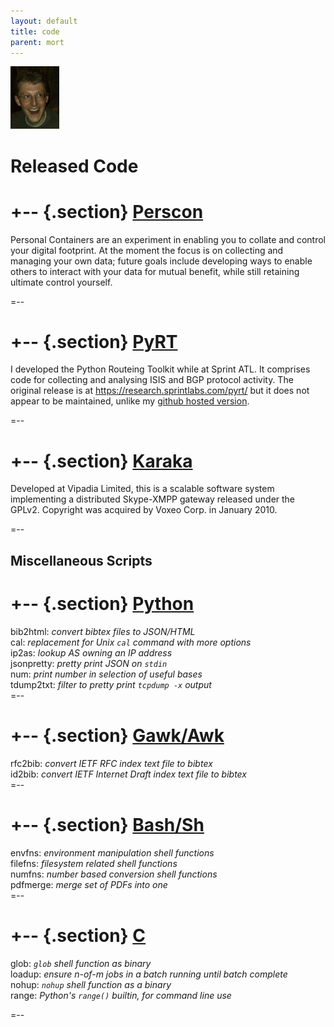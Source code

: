 ```yaml
---
layout: default
title: code
parent: mort
---
```


<img class='inset right' 
     src='/images/joker.png' 
     title='Richard Mortier' 
     alt='Photo of Richard Mortier' height='100px' />

Released Code
=============

+-- {.section}
[Perscon][perscon]
========

Personal Containers are an experiment in enabling you to collate and
control your digital footprint.  At the moment the focus is on
collecting and managing your own data; future goals include developing
ways to enable others to interact with your data for mutual benefit,
while still retaining ultimate control yourself.

[perscon]: http://perscon.net/

=--

+-- {.section}
[PyRT][pyrt]
=====

I developed the Python Routeing Toolkit while at Sprint ATL.  It
comprises code for collecting and analysing ISIS and BGP protocol
activity.  The original release is at
<https://research.sprintlabs.com/pyrt/> but it does not appear to be
maintained, unlike my [github hosted version][pyrt].

=--

+-- {.section}
[Karaka][]
======

Developed at Vipadia Limited, this is a scalable software system
implementing a distributed Skype-XMPP gateway released under the
GPLv2.  Copyright was acquired by Voxeo Corp. in January 2010.
         
=--

Miscellaneous Scripts
---------------------

+-- {.section}
[Python][python]
=======

bib2html: *convert bibtex files to JSON/HTML*<br>
cal: *replacement for Unix `cal` command with more options*<br>
ip2as: *lookup AS owning an IP address*<br>
jsonpretty: *pretty print JSON on `stdin`*<br>
num: *print number in selection of useful bases*<br>
tdump2txt: *filter to pretty print `tcpdump -x` output*<br>
=--

+-- {.section}
[Gawk/Awk][awk]
========

rfc2bib: *convert IETF RFC index text file to bibtex*<br>
id2bib: *convert IETF Internet Draft index text file to bibtex*<br>
=--

+-- {.section}
[Bash/Sh][sh]
========

envfns: *environment manipulation shell functions*<br>
filefns: *filesystem related shell functions*<br>
numfns: *number based conversion shell functions*<br>
pdfmerge: *merge set of PDFs into one*<br>
=--


+-- {.section}
[C][cutils]
==

glob: *`glob` shell function as binary*<br>
loadup: *ensure n-of-m jobs in a batch running until batch complete*<br>
nohup: *`nohup` shell function as a binary*<br>
range: *Python's `range()` builtin, for command line use*<br>

=--


[pyrt]: http://github.com/mor1/pyrt
[Karaka]: http://code.google.com/p/karaka/
[python]: http://github.com/mor1/python-scripts
[awk]: http://github.com/mor1/awk-scripts
[cutils]: http://github.com/mor1/c-utils
[sh]: http://github.com/mor1/sh-scripts
